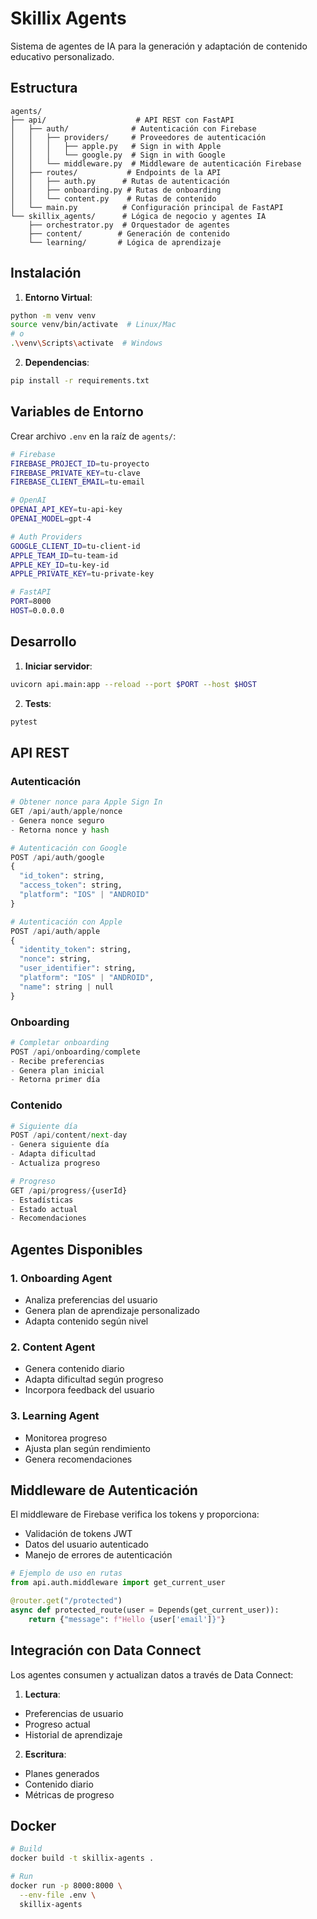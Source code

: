 # Skillix Agents

Sistema de agentes de IA para la generación y adaptación de contenido educativo personalizado.

## Estructura

```
agents/
├── api/                    # API REST con FastAPI
│   ├── auth/              # Autenticación con Firebase
│   │   ├── providers/     # Proveedores de autenticación
│   │   │   ├── apple.py   # Sign in with Apple
│   │   │   └── google.py  # Sign in with Google
│   │   └── middleware.py  # Middleware de autenticación Firebase
│   ├── routes/           # Endpoints de la API
│   │   ├── auth.py      # Rutas de autenticación
│   │   ├── onboarding.py # Rutas de onboarding
│   │   └── content.py    # Rutas de contenido
│   └── main.py          # Configuración principal de FastAPI
└── skillix_agents/      # Lógica de negocio y agentes IA
    ├── orchestrator.py  # Orquestador de agentes
    ├── content/        # Generación de contenido
    └── learning/       # Lógica de aprendizaje
```

## Instalación

1. **Entorno Virtual**:
```bash
python -m venv venv
source venv/bin/activate  # Linux/Mac
# o
.\venv\Scripts\activate  # Windows
```

2. **Dependencias**:
```bash
pip install -r requirements.txt
```

## Variables de Entorno

Crear archivo `.env` en la raíz de `agents/`:

```bash
# Firebase
FIREBASE_PROJECT_ID=tu-proyecto
FIREBASE_PRIVATE_KEY=tu-clave
FIREBASE_CLIENT_EMAIL=tu-email

# OpenAI
OPENAI_API_KEY=tu-api-key
OPENAI_MODEL=gpt-4

# Auth Providers
GOOGLE_CLIENT_ID=tu-client-id
APPLE_TEAM_ID=tu-team-id
APPLE_KEY_ID=tu-key-id
APPLE_PRIVATE_KEY=tu-private-key

# FastAPI
PORT=8000
HOST=0.0.0.0
```

## Desarrollo

1. **Iniciar servidor**:
```bash
uvicorn api.main:app --reload --port $PORT --host $HOST
```

2. **Tests**:
```bash
pytest
```

## API REST

### Autenticación

```python
# Obtener nonce para Apple Sign In
GET /api/auth/apple/nonce
- Genera nonce seguro
- Retorna nonce y hash

# Autenticación con Google
POST /api/auth/google
{
  "id_token": string,
  "access_token": string,
  "platform": "IOS" | "ANDROID"
}

# Autenticación con Apple
POST /api/auth/apple
{
  "identity_token": string,
  "nonce": string,
  "user_identifier": string,
  "platform": "IOS" | "ANDROID",
  "name": string | null
}
```

### Onboarding

```python
# Completar onboarding
POST /api/onboarding/complete
- Recibe preferencias
- Genera plan inicial
- Retorna primer día
```

### Contenido

```python
# Siguiente día
POST /api/content/next-day
- Genera siguiente día
- Adapta dificultad
- Actualiza progreso

# Progreso
GET /api/progress/{userId}
- Estadísticas
- Estado actual
- Recomendaciones
```

## Agentes Disponibles

### 1. Onboarding Agent
- Analiza preferencias del usuario
- Genera plan de aprendizaje personalizado
- Adapta contenido según nivel

### 2. Content Agent
- Genera contenido diario
- Adapta dificultad según progreso
- Incorpora feedback del usuario

### 3. Learning Agent
- Monitorea progreso
- Ajusta plan según rendimiento
- Genera recomendaciones

## Middleware de Autenticación

El middleware de Firebase verifica los tokens y proporciona:
- Validación de tokens JWT
- Datos del usuario autenticado
- Manejo de errores de autenticación

```python
# Ejemplo de uso en rutas
from api.auth.middleware import get_current_user

@router.get("/protected")
async def protected_route(user = Depends(get_current_user)):
    return {"message": f"Hello {user['email']}"}
```

## Integración con Data Connect

Los agentes consumen y actualizan datos a través de Data Connect:

1. **Lectura**:
- Preferencias de usuario
- Progreso actual
- Historial de aprendizaje

2. **Escritura**:
- Planes generados
- Contenido diario
- Métricas de progreso

## Docker

```bash
# Build
docker build -t skillix-agents .

# Run
docker run -p 8000:8000 \
  --env-file .env \
  skillix-agents
``` 